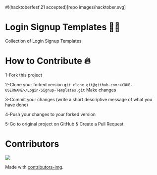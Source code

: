 #!(hacktoberfest'21 accepted)[repo images/hacktober.svg]
# Login Signup Templates 🌟🌟
Collection of Login Signup Templates

# How to Contribute 🔥

1-Fork this project

2-Clone your forked version ```git clone git@github.com:<YOUR-USERNAME>/Login-Signup-Templates.git```
Make changes

3-Commit your changes (write a short descriptive message of what you have done)

4-Push your changes to your forked version

5-Go to original project on GitHub & Create a Pull Request

# Contributors

<a href="https://github.com/NishikantaRay/Login-Signup-Templates/graphs/contributors">
  <img src="https://contrib.rocks/image?repo=NishikantaRay/Login-Signup-Templates" />
</a>

Made with [contributors-img](https://contrib.rocks).
<!-- ## Demo

![App Screenshot](https://raw.githubusercontent.com/NishikantaRay/Login-Signup-Templates/main/Texture%20Background-10/pic1.png)

![App Screenshot](Login%20Form/pic3.png)

![App Screenshot](https://raw.githubusercontent.com/NishikantaRay/Login-Signup-Templates/main/Slide%20Down%20Login%20Form-11/pic2.png)

![App Screenshot](image/pic4.png)

![App Screenshot](image/pic5.png)

![App Screenshot](image/pic6.png)

![App Screenshot](image/pic6.png)

![App Screenshot](image/l2.png)

![App Screenshot](image/contactpage-1.png)

![App Screenshot](image/glass-login.png)

![App Screenshot](neumorphism-loginpage-8/Annotation%202021-10-01%20090849.png)

![App Screenshot](image/landingpage.png)

![App Screenshot](image/pic4.png)

![App Screenshot](image/landingpage1.png)

![App Screenshot](image/loginpage10.png)

![App Screenshot](image/glass-login.png)

![App Screenshot](image/loginpage1.png)

![App Screenshot](image/asish.png)

![App Screenshot](image/asish.png)

![App Screenshot](image/loginp.png)

![App Screenshot](image/contactpage-1.png)

![App Screenshot](loginpage20/landingpage4.png)

![App Screenshot](loginpage-21/landingpage3.png)

![App Screenshot](loginpage-22/landingpage-5.png)

![App Screenshot](image/minimal-login-form.png)
 -->
